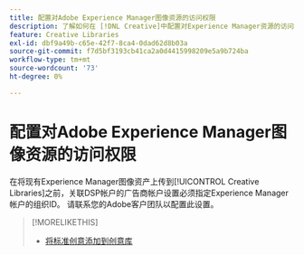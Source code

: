 ```yaml
---
title: 配置对Adobe Experience Manager图像资源的访问权限
description: 了解如何在 [!DNL Creative]中配置对Experience Manager资源的访问权限。
feature: Creative Libraries
exl-id: dbf9a49b-c65e-42f7-8ca4-0dad62d8b03a
source-git-commit: f7d5bf3193cb41ca2a0d4415998209e5a9b724ba
workflow-type: tm+mt
source-wordcount: '73'
ht-degree: 0%

---
```


# 配置对Adobe Experience Manager图像资源的访问权限

<!-- Is this relevant only to standard creatives? If so, then move into Standard Creatives chapter instead of at the top, where it is now -->

在将现有Experience Manager图像资产上传到[!UICONTROL Creative Libraries]之前，关联DSP帐户的广告商帐户设置必须指定Experience Manager帐户的组织ID。 请联系您的Adobe客户团队以配置此设置。

>[!MORELIKETHIS]
>
>* [将标准创意添加到创意库](creative-add-standard.md)
